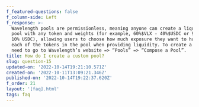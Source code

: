 ```yaml
---
f_featured-questions: false
f_column-side: Left
f_response: >-
  Wavelength pools are permissionless, meaning anyone can create a liquidity
  pool with any token and weights (for example, 60%$VLX - 40%$USDC or 90%$VLX -
  10% USDC), allowing users to choose how much exposure they want to have to
  each of the tokens in the pool when providing liquidity. To create a pool, you
  need to go to Wavelength’s website => “Pools” => “Compose a Pool”.
title: How do I create a custom pool?
slug: question-15
updated-on: '2022-10-14T19:21:10.571Z'
created-on: '2022-10-11T13:09:21.346Z'
published-on: '2022-10-14T19:22:37.620Z'
f_order: 21
layout: '[faq].html'
tags: faq
---
```



